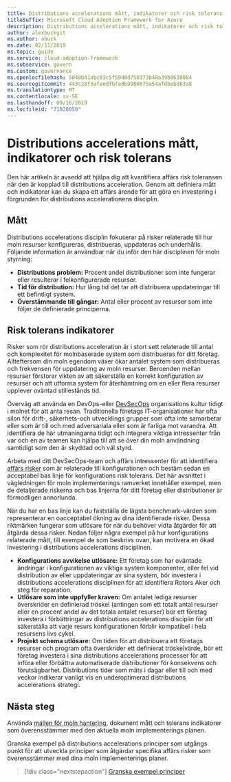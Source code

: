 ```yaml
---
title: Distributions accelerations mått, indikatorer och risk tolerans
titleSuffix: Microsoft Cloud Adoption Framework for Azure
description: Distributions accelerations mått, indikatorer och risk tolerans
author: alexbuckgit
ms.author: abuck
ms.date: 02/11/2019
ms.topic: guide
ms.service: cloud-adoption-framework
ms.subservice: govern
ms.custom: governance
ms.openlocfilehash: 5049b41abc03c5f59d0d750373b48a39b0638084
ms.sourcegitcommit: 443c28f3afeedfbfe8b9980875a54afdbebd83a8
ms.translationtype: MT
ms.contentlocale: sv-SE
ms.lasthandoff: 09/16/2019
ms.locfileid: "71028050"
---
```

# <a name="deployment-acceleration-metrics-indicators-and-risk-tolerance"></a>Distributions accelerations mått, indikatorer och risk tolerans

Den här artikeln är avsedd att hjälpa dig att kvantifiera affärs risk toleransen när den är kopplad till distributions acceleration. Genom att definiera mått och indikatorer kan du skapa ett affärs ärende för att göra en investering i förgrunden för distributions accelerationens disciplin.

## <a name="metrics"></a>Mått

Distributions accelerations disciplin fokuserar på risker relaterade till hur moln resurser konfigureras, distribueras, uppdateras och underhålls. Följande information är användbar när du inför den här disciplinen för moln styrning:

- **Distributions problem:** Procent andel distributioner som inte fungerar eller resulterar i felkonfigurerade resurser.
- **Tid för distribution:** Hur lång tid det tar att distribuera uppdateringar till ett befintligt system.
- **Överstämmande till gångar:** Antal eller procent av resurser som inte följer de definierade principerna.

## <a name="risk-tolerance-indicators"></a>Risk tolerans indikatorer

Risker som rör distributions acceleration är i stort sett relaterade till antal och komplexitet för molnbaserade system som distribueras för ditt företag. Allteftersom din moln egendom växer ökar antalet system som distribueras och frekvensen för uppdatering av moln resurser. Beroenden mellan resurser förstorar vikten av att säkerställa en korrekt konfiguration av resurser och att utforma system för återhämtning om en eller flera resurser upplever oväntad stillestånds tid.

<!-- "en-us" location is required for the URL below. -->

Överväg att använda en DevOps-eller [DevSecOps](https://www.microsoft.com/en-us/securityengineering/devsecops) organisations kultur tidigt i molnet för att anta resan. Traditionella företags IT-organisationer har ofta silon för drift-, säkerhets-och utvecklings grupper som ofta inte samarbetar eller som är till och med adversariala eller som är farliga mot varandra. Att identifiera de här utmaningarna tidigt och integrera viktiga intressenter från var och en av teamen kan hjälpa till att se över din moln användning samtidigt som den är skyddad och väl styrd.

Arbeta med ditt DevSecOps-team och affärs intressenter för att identifiera [affärs risker](./business-risks.md) som är relaterade till konfigurationen och bestäm sedan en acceptabel bas linje för konfigurations risk tolerans. Det här avsnittet i vägledningen för moln implementerings ramverket innehåller exempel, men de detaljerade riskerna och bas linjerna för ditt företag eller distributioner är förmodligen annorlunda.

När du har en bas linje kan du fastställa de lägsta benchmark-värden som representerar en oacceptabel ökning av dina identifierade risker. Dessa riktmärken fungerar som utlösare för när du behöver vidta åtgärder för att åtgärda dessa risker. Nedan följer några exempel på hur konfigurations relaterade mått, till exempel de som beskrivs ovan, kan motivera en ökad investering i distributions accelerations disciplinen.

- **Konfigurations avvikelse utlösare:** Ett företag som har oväntade ändringar i konfigurationen av viktiga system komponenter, eller fel vid distribution av eller uppdateringar av sina system, bör investera i distributions accelerations disciplinen för att identifiera Rotors Aker och steg för reparation.
- **Utlösare som inte uppfyller kraven:** Om antalet lediga resurser överskrider en definierad tröskel (antingen som ett totalt antal resurser eller en procent andel av det totala antalet resurser) bör ett företag investera i förbättringar av distributions accelerations disciplin för att säkerställa att varje resurs konfigurationen förblir kompatibel i hela resursens livs cykel.
- **Projekt schema utlösare:** Om tiden för att distribuera ett företags resurser och program ofta överskrider ett definierat tröskelvärde, bör ett företag investera i sina distributions accelerations processer för att införa eller förbättra automatiserade distributioner för konsekvens och förutsägbarhet. Distributions tider som mäts i dagar eller till och med veckor indikerar vanligt vis en underoptimerad distributions accelerations strategi.

## <a name="next-steps"></a>Nästa steg

Använda [mallen för moln hantering](./template.md), dokument mått och tolerans indikatorer som överensstämmer med den aktuella moln implementerings planen.

Granska exempel på distributions accelerations principer som utgångs punkt för att utveckla principer som åtgärdar specifika affärs risker som överensstämmer med dina moln implementerings planer.

> [!div class="nextstepaction"]
> [Granska exempel principer](./policy-statements.md)
